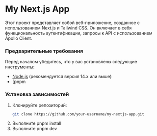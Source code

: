 # My Next.js App

Этот проект представляет собой веб-приложение, созданное с использованием Next.js и Tailwind CSS. Он включает в себя функциональность аутентификации, запросы к API с использованием Apollo Client.

### Предварительные требования

Перед началом убедитесь, что у вас установлены следующие инструменты:

- [Node.js](https://nodejs.org/) (рекомендуется версия 14.x или выше)
- [pnpm

### Установка зависимостей

1. Клонируйте репозиторий:
   ```bash
   git clone https://github.com/your-username/my-nextjs-app.git

2. Выполните pnpm install
3. Выполните pnpm dev
